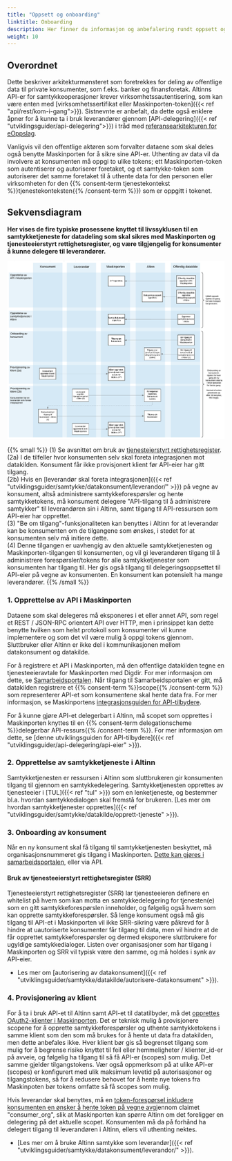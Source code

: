 ```yaml
---
title: "Oppsett og onboarding"
linktitle: Onboarding
description: Her finner du informasjon og anbefalering rundt oppsett og onboarding av nye samtykketjenester, konsumenter og leverandører.
weight: 10
---
```


## Overordnet

Dette beskriver arkitekturmønsteret som foretrekkes for deling av offentlige data til private konsumenter, som f.eks. banker og finansforetak. Altinns API-er for samtykkeoperasjoner krever virksomhetssautentisering, som kan være enten med [virksomhetssertifikat eller Maskinporten-token]({{< ref "api/rest/kom-i-gang">}}). Sistnevnte er anbefalt, da dette også enklere åpner for å kunne ta i bruk leverandører gjennom [API-delegering]({{< ref "utviklingsguider/api-delegering">}}) i tråd med [referansearkitekturen for eOppslag](https://doc.difi.no/nasjonal-arkitektur/nab_referanse_arkitekturer_eoppslag/).

Vanligvis vil den offentlige aktøren som forvalter dataene som skal deles også benytte Maskinporten for å sikre sine API-er. Uthenting av data vil da involvere at konsumenten må oppgi to ulike tokens; ett Maskinporten-token som autentiserer og autoriserer foretaket, og et samtykke-token som autoriserer det samme foretaket til å uthente data for den personen eller virksomheten for den {{% consent-term tjenestekontekst %}}tjenestekonteksten{{% /consent-term %}}) som er oppgitt i tokenet. 

## Sekvensdiagram

**Her vises de fire typiske prosessene knyttet til livssyklusen til en samtykketjeneste for datadeling som skal sikres med Maskinporten og tjenesteeierstyrt rettighetsregister, og være tilgjengelig for konsumenter å kunne delegere til leverandører.**


![Onboarding](onboarding.png "Oppsett og onboarding - klikk for større versjon")

{{% small %}}
(1) Se avsnittet om bruk av <a href="#bruk-av-tjenesteeierstyrt-rettighetsregister-srr">tjenesteierstyrt rettighetsregister</a>.
<br>(2a) I de tilfeller hvor konsumenten selv skal foreta integrasjonen mot datakilden. Konsument får ikke provisjonert klient før API-eier har gitt tilgang.
<br>(2b) Hvis en [leverandør skal foreta integrasjonen]({{< ref "utviklingsguider/samtykke/datakonsument/leverandor/" >}}) på vegne av konsument, altså administrere samtykkeforespørsler og hente samtykketokens, må konsument delegere "API-tilgang til å administrere samtykker" til leverandøren sin i Altinn, samt tilgang til API-ressursen som API-eier har opprettet. 
<br>(3) "Be om tilgang"-funksjonaliteten kan benyttes i Altinn for at leverandør kan be konsumenten om de tilgangene som ønskes, i stedet for at konsumenten selv må initiere dette.
<br>(4) Denne tilgangen er uavhengig av den aktuelle samtykketjenesten og Maskinporten-tilgangen til konsumenten, og vil gi leverandøren tilgang til å administrere forespørsler/tokens for alle samtykketjenester som konsumenten har tilgang til. Her gis også tilgang til delegeringsoppsettet til API-eier på vegne av konsumenten. En konsument kan potensielt ha mange leverandører.
{{% /small %}}

### 1. Opprettelse av API i Maskinporten

Dataene som skal delegeres må eksponeres i et eller annet API, som regel et REST / JSON-RPC orientert API over HTTP, men i prinsippet kan dette benytte hvilken som helst protokoll som konsumenter vil kunne implementere og som det vil være mulig å oppgi tokens gjennom. Sluttbruker eller Altinn er ikke del i kommunikasjonen mellom datakonsument og datakilde.

For å registrere et API i Maskinporten, må den offentlige datakilden tegne en tjenesteeieravtale for Maskinporten med Digdir. For mer informasjon om dette, se [Samarbeidsportalen](https://samarbeid.difi.no/felleslosninger/maskinporten). Når tilgang til Samarbeidsportalen er gitt, må datakilden registrere et {{% consent-term %}}scope{{% /consent-term %}} som representerer API-et som konsumentene skal hente data fra. For mer informasjon, se Maskinportens [integrasjonsguiden for API-tilbydere](https://difi.github.io/felleslosninger/maskinporten_guide_apitilbyder.html).

For å kunne gjøre API-et delegerbart i Altinn, må scopet som opprettes i Maskinporten knyttes til en {{% consent-term delegationscheme %}}delegerbar API-ressurs{{% /consent-term %}}. For mer informasjon om dette, se [denne utviklingsguiden for API-tilbydere]({{< ref "utviklingsguider/api-delegering/api-eier" >}}).

### 2. Opprettelse av samtykketjeneste i Altinn

Samtykketjenesten er ressursen i Altinn som sluttbrukeren gir konsumenten tilgang til gjennom en samtykkedelegering. Samtykketjenesten opprettes av tjenesteeier i [TUL]({{< ref "tul" >}}) som en lenketjeneste, og bestemmer bl.a. hvordan samtykkedialogen skal fremstå for brukeren. [Les mer om hvordan samtykketjenester opprettes]({{< ref "utviklingsguider/samtykke/datakilde/opprett-tjeneste" >}}).

### 3. Onboarding av konsument

Når en ny konsument skal få tilgang til samtykketjenesten beskyttet, må organisasjonsnummeret gis tilgang i Maskinporten. [Dette kan gjøres i samarbeidsportalen](https://difi.github.io/felleslosninger/maskinporten_guide_apitilbyder.html#1b-tilgangsstyring---via-samarbeidsportalen), eller via API.

#### Bruk av tjenesteeierstyrt rettighetsregister (SRR)
Tjenesteeierstyrt rettighetsregister (SRR) lar tjenesteeieren definere en whitelist på hvem som kan motta en samtykkedelegering for tjenesten(e) som en gitt samtykkeforespørslen inneholder, og følgelig også hvem som kan opprette samtykkeforespørsler. Så lenge konsument også må gis tilgang til API-et i Maskinporten vil ikke SRR-sikring være påkrevd for å hindre at uautoriserte konsumenter får tilgang til data, men vil hindre at de får opprettet samtykkeforespørsler og dermed eksponere sluttbrukere for ugyldige samtykkedialoger. Listen over organisasjoner som har tilgang i Maskinporten og SRR vil typisk være den samme, og må holdes i synk av API-eier.

* Les mer om [autorisering av datakonsument]({{< ref "utviklingsguider/samtykke/datakilde/autorisere-datakonsument" >}}).

### 4. Provisjonering av klient

For å ta i bruk API-et til Altinn samt API-et til datatilbyder, må det [opprettes OAuth2-klienter i Maskinporten](https://difi.github.io/felleslosninger/maskinporten_guide_apikonsument.html). Det er teknisk mulig å provisjonere scopene for å opprette samtykkeforespørsler og uthente samtykketokens i samme klient som den som må brukes for å hente ut data fra datakilden, men dette anbefales ikke. Hver klient bør gis så begrenset tilgang som mulig for å begrense risiko knyttet til feil eller hemmeligheter / klienter_id-er på avveie, og følgelig ha tilgang til så få API-er (scopes) som mulig. Det samme gjelder tilgangstokens. Vær også oppmerksom på at ulike API-er (scopes) er konfigurert med ulik maksimum levetid på autorisasjoner og tilgangstokens, så for å redusere behovet for å hente nye tokens fra Maskinpoten bør tokens omfatte så få scopes som mulig.

Hvis leverandør skal benyttes, må en [token-forespørsel inkludere konsumenten en ønsker å hente token på vegne av](https://difi.github.io/felleslosninger/maskinporten_guide_apikonsument.html#bruke-delegering-som-leverand%C3%B8r)gjennom claimet "consumer_org", slik at Maskinporten kan spørre Altinn om det foreligger en delegering på det aktuelle scopet. Konsumenten må da på forhånd ha delegert tilgang til leverandøren i Altinn, ellers vil uthenting nektes.

* [Les mer om å bruke Altinn samtykke som leverandør]({{< ref "utviklingsguider/samtykke/datakonsument/leverandor/" >}}).
